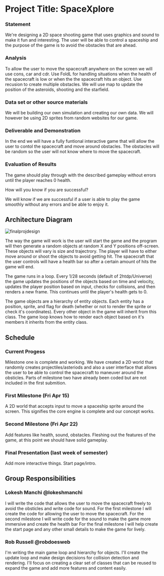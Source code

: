 # Project Title: SpaceXplore

### Statement
We're designing a 2D space shooting game that uses graphics and sound to make it fun and interesting. The user will be able to control a spaceship and the purpose of the game is to avoid the obstacles that are ahead. 

### Analysis
To allow the user to move the spacecraft anywhere on the screen we will use cons, car and cdr. Use FoldL for handling situations when the health of the spacecraft is low or when the the spacecraft hits an object. Use recusion to create multiple obstacles. We will use map to update the position of the asteroids, shooting and the starfield.


### Data set or other source materials
We will be building our own simulation and creating our own data. We will however be using 2D sprites from random websites for our game.


### Deliverable and Demonstration
In the end we will have a fully funtional interactive game that will allow the user to contol the spacecraft and move around obstacles. The obstacles will be random so the user will not know where to move the spacecraft. 




### Evaluation of Results
The game should play through with the described gameplay without errors until the player reaches 0 health.


How will you know if you are successful? 

We will know if we are successful if a user is able to play the game smoothly without any errors and be able to enjoy it.

## Architecture Diagram
![finalprojdesign](https://cloud.githubusercontent.com/assets/12664198/14360127/db9d94c8-fcc2-11e5-849c-176db2a35bc4.jpg)

The way the game will work is the user will start the game and the program will then generate a random objects at random X and Y positions off-screen. These objects will vary is size and trajectrory. The player will have to either move around or shoot the objects to avoid getting hit. The spacecraft that the user controls will have a health bar so after a certain amount of hits the game will end.

The game runs in a loop.  Every 1/28 seconds (default of 2htdp/Universe) the game updates the positions of the objects based on time and velocity, updates the player position based on input, checks for collisions, and then renders a new frame.  This continues until the player's health gets to 0.

The game objects are a hierarchy of entity objects.  Each entity has a position, sprite, and flag for death (whether or not to render the sprite or check it's coordinates).  Every other object in the game will inherit from this class.  The game loop knows how to render each object based on it's members it inherits from the entity class.

## Schedule
### Current Progess
Milestone one is complete and working. We have created a 2D world that randomly creates projectiles/asteriods and also a user interface that allows the user to be able to control the spacecraft to maneuver around the obsticles. Parts of milestone two have already been coded but are not included in the first submition.

### First Milestone (Fri Apr 15)
A 2D world that accepts input to move a spaceship sprite around the screen.  This signifies the core engine is complete and our concept works. 


### Second Milestone (Fri Apr 22)
Add features like health, sound, obstacles.  Fleshing out the features of the game, at this point we should have solid gameplay.

### Final Presentation (last week of semester)
Add more interactive things. Start page/intro.

## Group Responsibilities

### Lokesh Manchi @lokeshmanchi
I will write the code that allows the user to move the spacecraft freely to avoid the obsticles and write code for sound.
For the first milestone I will create the code for allowing the user to move the spacecraft.
For the second milestone I will write code for the sound to make the game more immersive and create the health bar
For the final milestone I will help create the start page and any other small details to make the game for lively.


### Rob Russell @robdoesweb
I'm writing the main game loop and hierarchy for objects.  I'll create the update loop and make design decisions for collision detection and rendering.  I'll focus on creating a clear set of classes that can be reused to expand the game and add more features and content easily.

